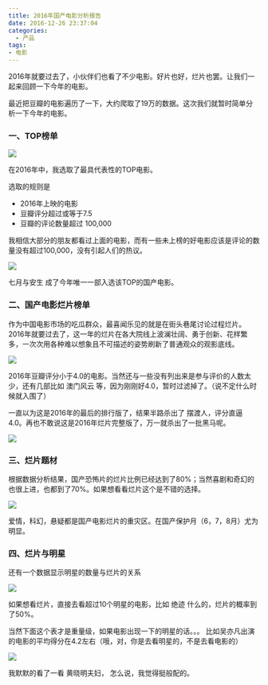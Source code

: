 ```yaml
---
title: 2016年国产电影分析报告
date: 2016-12-26 23:37:04
categories:
  - 产品
tags: 
- 电影
---
```


2016年就要过去了，小伙伴们也看了不少电影。好片也好，烂片也罢。让我们一起来回顾一下今年的电影。

最近把豆瓣的电影遍历了一下，大约爬取了19万的数据。这次我们就暂时简单分析一下今年的电影。

### 一、TOP榜单

![](http://pics.naaln.com/blog/2019-01-14-032244.jpg)

在2016年中，我选取了最具代表性的TOP电影。

选取的规则是

- 2016年上映的电影
- 豆瓣评分超过或等于7.5
- 豆瓣的评论数量超过 100,000

我相信大部分的朋友都看过上面的电影，而有一些未上榜的好电影应该是评论的数量没有超过100,000，没有引起人们的热议。

![](http://pics.naaln.com/blog/2019-01-14-032245.jpg)

七月与安生 成了今年唯一一部入选该TOP的国产电影。

### 二、国产电影烂片榜单

作为中国电影市场的吃瓜群众，最喜闻乐见的就是在街头巷尾讨论过程烂片。2016年就要过去了，这一年的烂片在各大院线上波澜壮阔、勇于创新、花样繁多，一次次用各种难以想象且不可描述的姿势刷新了普通观众的观影底线。

![](http://pics.naaln.com/blog/2019-01-14-032246.jpg)

2016年豆瓣评分小于4.0的电影。当然还与一些没有列出来是参与评价的人数太少，还有几部比如 澳门风云 等，因为刚刚好4.0，暂时过滤掉了。（说不定什么时候就入围了）

一直以为这是2016年的最后的排行版了，结果半路杀出了 摆渡人，评分直逼 4.0。再也不敢说这是2016年烂片完整版了，万一就杀出了一批黑马呢。

![](http://pics.naaln.com/blog/2019-01-14-032247.jpg)

### 三、烂片题材

根据数据分析结果，国产恐怖片的烂片比例已经达到了80%；当然喜剧和奇幻的也很上进，也都到了70%。如果想看看烂片这个是不错的选择。

![](http://pics.naaln.com/blog/2019-01-14-032248.jpg)

爱情，科幻，悬疑都是国产电影烂片的重灾区。在国产保护月（6，7，8月）尤为明显。

### 四、烂片与明星

还有一个数据显示明星的数量与烂片的关系

![](http://pics.naaln.com/blog/2019-01-14-032249.jpg)

如果想看烂片，直接去看超过10个明星的电影，比如 绝迹 什么的，烂片的概率到了50%。

当然下面这个表才是重量级，如果电影出现一下的明星的话。。。 比如吴亦凡出演的电影的平均得分在4.2左右（哦，对，你是去看明星的，不是去看电影的）

![](http://pics.naaln.com/blog/2019-01-14-32250.jpg)

我默默的看了一看 黄晓明夫妇， 怎么说，我觉得挺般配的。